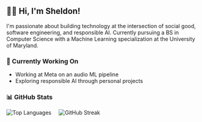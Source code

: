 ## 👨‍💻 Hi, I'm Sheldon!
I'm passionate about building technology at the intersection of social good, software engineering, and responsible AI. Currently pursuing a BS in Computer Science with a Machine Learning specialization at the University of Maryland.

### 🔭 Currently Working On
- Working at Meta on an audio ML pipeline
- Exploring responsible AI through personal projects

### 📊 GitHub Stats
![Top Languages](https://github-readme-stats.vercel.app/api/top-langs/?username=DevShel&layout=compact&theme=radical) &nbsp;&nbsp;&nbsp; ![GitHub Streak](https://github-readme-streak-stats.herokuapp.com/?user=DevShel&theme=radical)


